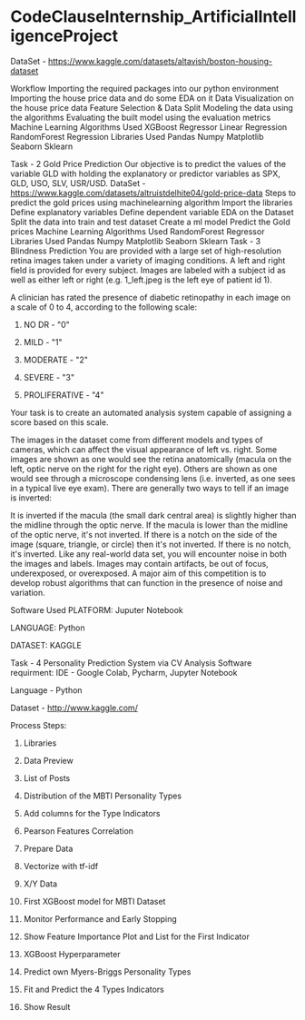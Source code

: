 # CodeClauseInternship_ArtificialIntelligenceProject

DataSet - https://www.kaggle.com/datasets/altavish/boston-housing-dataset

Workflow
Importing the required packages into our python environment
Importing the house price data and do some EDA on it
Data Visualization on the house price data
Feature Selection & Data Split
Modeling the data using the algorithms
Evaluating the built model using the evaluation metrics
Machine Learning Algorithms Used
XGBoost Regressor
Linear Regression
RandomForest Regression
Libraries Used
Pandas Numpy Matplotlib Seaborn Sklearn

Task - 2 Gold Price Prediction
Our objective is to predict the values of the variable GLD with holding the explanatory or predictor variables as SPX, GLD, USO, SLV, USR/USD.
DataSet - https://www.kaggle.com/datasets/altruistdelhite04/gold-price-data
Steps to predict the gold prices using machinelearning algorithm
Import the libraries
Define explanatory variables
Define dependent variable
EDA on the Dataset
Split the data into train and test dataset
Create a ml model
Predict the Gold prices
Machine Learning Algorithms Used
RandomForest Regressor
Libraries Used
Pandas
Numpy
Matplotlib
Seaborn
Sklearn
Task - 3 Blindness Prediction
You are provided with a large set of high-resolution retina images taken under a variety of imaging conditions. A left and right field is provided for every subject. Images are labeled with a subject id as well as either left or right (e.g. 1_left.jpeg is the left eye of patient id 1).

A clinician has rated the presence of diabetic retinopathy in each image on a scale of 0 to 4, according to the following scale:

1. NO DR - "0"

2. MILD - "1"

3. MODERATE - "2"

4. SEVERE - "3"

5. PROLIFERATIVE - "4"

Your task is to create an automated analysis system capable of assigning a score based on this scale.

The images in the dataset come from different models and types of cameras, which can affect the visual appearance of left vs. right. Some images are shown as one would see the retina anatomically (macula on the left, optic nerve on the right for the right eye). Others are shown as one would see through a microscope condensing lens (i.e. inverted, as one sees in a typical live eye exam). There are generally two ways to tell if an image is inverted:

It is inverted if the macula (the small dark central area) is slightly higher than the midline through the optic nerve. If the macula is lower than the midline of the optic nerve, it's not inverted. If there is a notch on the side of the image (square, triangle, or circle) then it's not inverted. If there is no notch, it's inverted. Like any real-world data set, you will encounter noise in both the images and labels. Images may contain artifacts, be out of focus, underexposed, or overexposed. A major aim of this competition is to develop robust algorithms that can function in the presence of noise and variation.

Software Used
PLATFORM: Juputer Notebook

LANGUAGE: Python

DATASET: KAGGLE

Task - 4 Personality Prediction System via CV Analysis
Software requirment:
IDE - Google Colab, Pycharm, Jupyter Notebook

Language - Python

Dataset - http://www.kaggle.com/

Process Steps:
1. Libraries

2. Data Preview

3. List of Posts

4. Distribution of the MBTI Personality Types

5. Add columns for the Type Indicators

6. Pearson Features Correlation

7. Prepare Data

8. Vectorize with tf-idf

9. X/Y Data

10. First XGBoost model for MBTI Dataset

11. Monitor Performance and Early Stopping

12. Show Feature Importance Plot and List for the First Indicator

13. XGBoost Hyperparameter

14. Predict own Myers-Briggs Personality Types

15. Fit and Predict the 4 Types Indicators

16. Show Result
